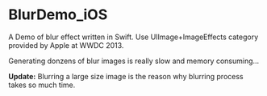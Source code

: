 # BlurDemo_iOS

A Demo of blur effect written in Swift. Use UIImage+ImageEffects category provided by Apple at WWDC 2013.

Generating donzens of blur images is really slow and memory consuming...

__Update:__ Blurring a large size image is the reason why blurring process takes so much time.
